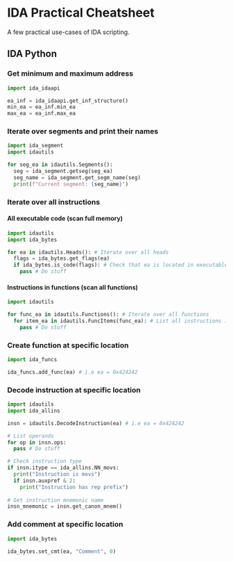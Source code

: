 # IDA Practical Cheatsheet

A few practical use-cases of IDA scripting.

## IDA Python

### Get minimum and maximum address

```python
import ida_idaapi

ea_inf = ida_idaapi.get_inf_structure()
min_ea = ea_inf.min_ea
max_ea = ea_inf.max_ea
```

### Iterate over segments and print their names

```python
import ida_segment
import idautils

for seg_ea in idautils.Segments():
  seg = ida_segment.getseg(seg_ea)
  seg_name = ida_segment.get_segm_name(seg)
  print(f"Current segment: {seg_name}")
```

### Iterate over all instructions

#### All executable code (scan full memory)

```python
import idautils
import ida_bytes

for ea in idautils.Heads(): # Iterate over all heads
  flags = ida_bytes.get_flags(ea)
  if ida_bytes.is_code(flags): # Check that ea is located in executable zone
    pass # Do stuff
```

#### Instructions in functions (scan all functions)

```python
import idautils

for func_ea in idautils.Functions(): # Iterate over all functions
  for item_ea in idautils.FuncItems(func_ea): # List all instructions in function
    pass # Do stuff
```

### Create function at specific location

```python
import ida_funcs

ida_funcs.add_func(ea) # i.e ea = 0x424242
```

### Decode instruction at specific location

```python
import idautils
import ida_allins

insn = idautils.DecodeInstruction(ea) # i.e ea = 0x424242

# List operands
for op in insn.ops:
  pass # Do stuff

# Check instruction type
if insn.itype == ida_allins.NN_movs:
  print("Instruction is movs")
  if insn.auxpref & 2:
    print("Instruction has rep prefix")
    
# Get instruction mnemonic name
insn_mnemonic = insn.get_canon_mnem()
```

### Add comment at specific location

```python
import ida_bytes

ida_bytes.set_cmt(ea, "Comment", 0)
```
